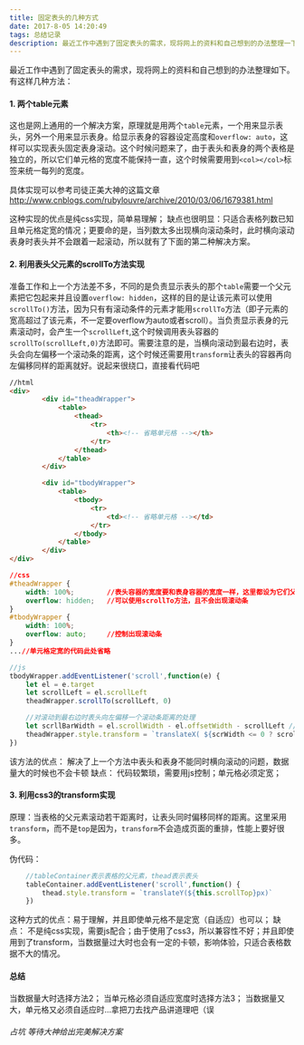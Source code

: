 ```yaml
---
title: 固定表头的几种方式
date: 2017-8-05 14:20:49
tags: 总结记录
description: 最近工作中遇到了固定表头的需求，现将网上的资料和自己想到的办法整理一下
---
```

最近工作中遇到了固定表头的需求，现将网上的资料和自己想到的办法整理如下。有这样几种方法：
#### 1. 两个table元素 
这也是网上通用的一个解决方案，原理就是用两个`table`元素，一个用来显示表头，另外一个用来显示表身。给显示表身的容器设定高度和`overflow: auto`，这样可以实现表头固定表身滚动。这个时候问题来了，由于表头和表身的两个表格是独立的，所以它们单元格的宽度不能保持一直，这个时候需要用到`<col></col>`标签来统一每列的宽度。

具体实现可以参考司徒正美大神的这篇文章  http://www.cnblogs.com/rubylouvre/archive/2010/03/06/1679381.html

这种实现的优点是纯css实现，简单易理解；
缺点也很明显：只适合表格列数已知且单元格定宽的情况；更要命的是，当列数太多出现横向滚动条时，此时横向滚动表身时表头并不会跟着一起滚动，所以就有了下面的第二种解决方案。
#### 2. 利用表头父元素的scrollTo方法实现 

准备工作和上一个方法差不多，不同的是负责显示表头的那个`table`需要一个父元素把它包起来并且设置`overflow: hidden`，这样的目的是让该元素可以使用`scrollTo()`方法，因为只有有滚动条件的元素才能用`scrollTo`方法（即子元素的宽高超过了该元素，不一定要overflow为auto或者scroll）。当负责显示表身的元素滚动时，会产生一个`scrollLeft`,这个时候调用表头容器的`scrollTo(scrollLeft,0)`方法即可。需要注意的是，当横向滚动到最右边时，表头会向左偏移一个滚动条的距离，这个时候还需要用`transform`让表头的容器再向左偏移同样的距离就好。说起来很绕口，直接看代码吧

```html
//html
<div>
        <div id="theadWrapper">
            <table>
                <thead>
                    <tr>
                        <th><!-- 省略单元格 --></th>
                    </tr>
                </thead>
            </table>
        </div>

        <div id="tbodyWrapper">
            <table>
                <tbody>
                    <tr>
                        <td><!-- 省略单元格 --></td>
                    </tr>
                </tbody>
            </table>
        </div>
</div>
```
```css
//css
#theadWrapper {
    width: 100%;        //表头容器的宽度要和表身容器的宽度一样，这里都设为它们父元素的100%
    overflow: hidden;   //可以使用scrollTo方法，且不会出现滚动条
}
#tbodyWrapper {
    width: 100%;
    overflow: auto;     //控制出现滚动条
}
...//单元格定宽的代码此处省略
```
```javascript
//js
tbodyWrapper.addEventListener('scroll',function(e) {
    let el = e.target
    let scrollLeft = el.scrollLeft
    theadWrapper.scrollTo(scrollLeft, 0)

    //对滚动到最右边时表头向左偏移一个滚动条距离的处理
    let scrllBarWidth = el.scrollWidth - el.offsetWidth - scrollLeft //表头偏移的距离，当这个值不大于0时说明滚动到最右边了
    theadWrapper.style.transform = `translateX( ${scrWidth <= 0 ? scrollBarWidth : 0}px)`
})
```
该方法的优点： 解决了上一个方法中表头和表身不能同时横向滚动的问题，数据量大的时候也不会卡顿
缺点： 代码较繁琐，需要用js控制；单元格必须定宽；

#### 3. 利用css3的transform实现
原理：当表格的父元素滚动若干距离时，让表头同时偏移同样的距离。这里采用`transform`，而不是`top`是因为，`transform`不会造成页面的重排，性能上要好很多。

伪代码：
```javascript
    //tableContainer表示表格的父元素，thead表示表头
    tableContainer.addEventListener('scroll',function() {
        thead.style.transform = `translateY(${this.scrollTop}px)`
    })
```
这种方式的优点：易于理解，并且即使单元格不是定宽（自适应）也可以；
缺点： 不是纯css实现，需要js配合；由于使用了css3，所以兼容性不好；并且即使用到了transform，当数据量过大时也会有一定的卡顿，影响体验，只适合表格数据不大的情况。

#### 总结
当数据量大时选择方法2；
当单元格必须自适应宽度时选择方法3；
当数据量又大，单元格又必须自适应时...拿把刀去找产品讲道理吧（误

######  占坑   等待大神给出完美解决方案
